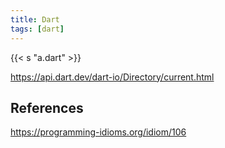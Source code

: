 ```yaml
---
title: Dart
tags: [dart]
---
```


{{< s "a.dart" >}}

<https://api.dart.dev/dart-io/Directory/current.html>

## References

<https://programming-idioms.org/idiom/106>
